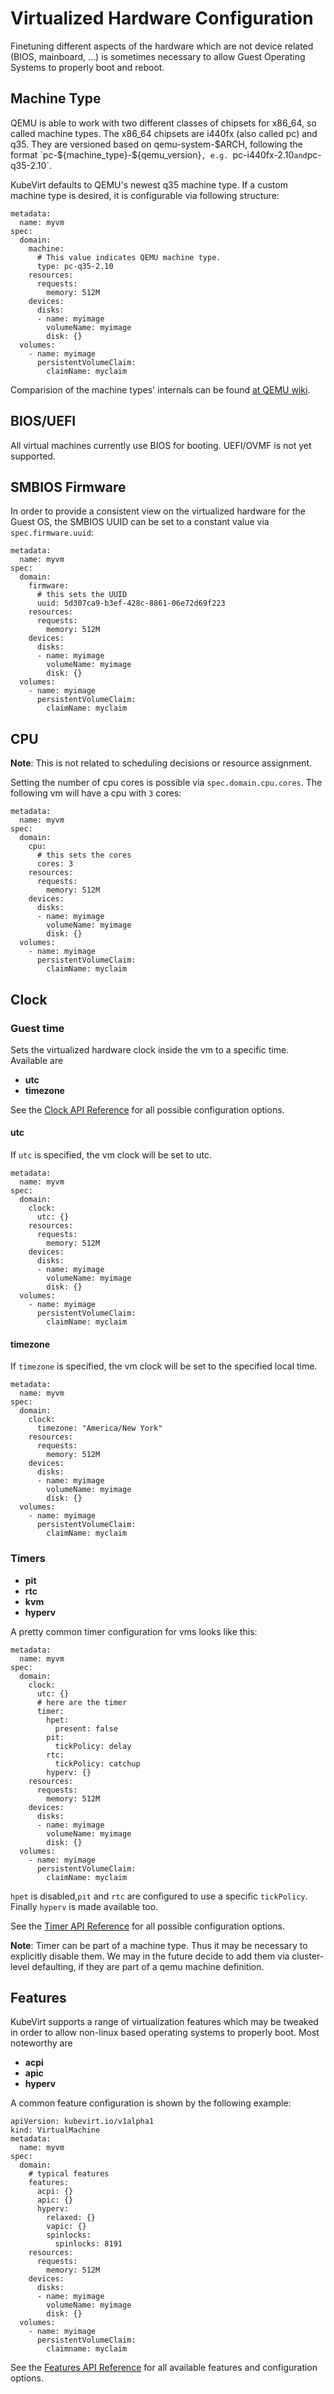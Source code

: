 # Virtualized Hardware Configuration

Finetuning different aspects of the hardware which are not device related
(BIOS, mainboard, ...) is sometimes necessary to allow Guest Operating Systems
to properly boot and reboot.

## Machine Type

QEMU is able to work with two different classes of chipsets for x86\_64, so
called machine types. The x86\_64 chipsets are i440fx (also called pc) and q35.
They are versioned based on qemu-system-$ARCH, following the format
`pc-${machine_type}-${qemu_version}`, e.g. `pc-i440fx-2.10` and `pc-q35-2.10`.

KubeVirt defaults to QEMU's newest q35 machine type. If a custom machine type is
desired, it is configurable via following structure:

```
metadata:
  name: myvm
spec:
  domain:
    machine:
      # This value indicates QEMU machine type.
      type: pc-q35-2.10
    resources:
      requests:
        memory: 512M
    devices:
      disks:
      - name: myimage
        volumeName: myimage
        disk: {}
  volumes:
    - name: myimage
      persistentVolumeClaim:
        claimName: myclaim
```

Comparision of the machine types' internals can be found
[at QEMU wiki](https://wiki.qemu.org/Features/Q35).

## BIOS/UEFI

All virtual machines currently use BIOS for booting. UEFI/OVMF is not yet
supported.

## SMBIOS Firmware

In order to provide a consistent view on the virtualized hardware for the Guest
OS, the SMBIOS UUID can be set to a constant value via `spec.firmware.uuid`:

```
metadata:
  name: myvm
spec:
  domain:
    firmware:
      # this sets the UUID
      uuid: 5d307ca9-b3ef-428c-8861-06e72d69f223
    resources:
      requests:
        memory: 512M
    devices:
      disks:
      - name: myimage
        volumeName: myimage
        disk: {}
  volumes:
    - name: myimage
      persistentVolumeClaim:
        claimName: myclaim
```

## CPU

**Note**: This is not related to scheduling decisions or resource assignment.

Setting the number of cpu cores is possible via `spec.domain.cpu.cores`.  The
following vm will have a cpu with `3` cores:

```
metadata:
  name: myvm
spec:
  domain:
    cpu:
      # this sets the cores
      cores: 3
    resources:
      requests:
        memory: 512M
    devices:
      disks:
      - name: myimage
        volumeName: myimage
        disk: {}
  volumes:
    - name: myimage
      persistentVolumeClaim:
        claimName: myclaim
```

## Clock

### Guest time

Sets the virtualized hardware clock inside the vm to a specific time. Available are

 * **utc**
 * **timezone**

See the [Clock API Reference](https://kubevirt-incubator.github.io/api-reference/master/definitions.html#_v1_clock)
for all possible configuration options.

#### utc

If `utc` is specified, the vm clock will be set to utc.

```
metadata:
  name: myvm
spec:
  domain:
    clock:
      utc: {}
    resources:
      requests:
        memory: 512M
    devices:
      disks:
      - name: myimage
        volumeName: myimage
        disk: {}
  volumes:
    - name: myimage
      persistentVolumeClaim:
        claimName: myclaim
```

#### timezone

If `timezone` is specified, the vm clock will be set to the specified local time.

```
metadata:
  name: myvm
spec:
  domain:
    clock:
      timezone: "America/New York"
    resources:
      requests:
        memory: 512M
    devices:
      disks:
      - name: myimage
        volumeName: myimage
        disk: {}
  volumes:
    - name: myimage
      persistentVolumeClaim:
        claimName: myclaim
```

### Timers

 * **pit**
 * **rtc**
 * **kvm**
 * **hyperv**

A pretty common timer configuration for vms looks like this:

```
metadata:
  name: myvm
spec:
  domain:
    clock:
      utc: {}
      # here are the timer
      timer:
        hpet:
          present: false
        pit:
          tickPolicy: delay
        rtc:
          tickPolicy: catchup
        hyperv: {}
    resources:
      requests:
        memory: 512M
    devices:
      disks:
      - name: myimage
        volumeName: myimage
        disk: {}
  volumes:
    - name: myimage
      persistentVolumeClaim:
        claimName: myclaim
```

`hpet` is disabled,`pit` and `rtc` are configured to use a specific
`tickPolicy`. Finally `hyperv` is made available too.

See the [Timer API Reference](https://kubevirt-incubator.github.io/api-reference/master/definitions.html#_v1_timer)
for all possible configuration options.

**Note**: Timer can be part of a machine type. Thus it may be necessary to
explicitly disable them. We may in the future decide to add them via
cluster-level defaulting, if they are part of a qemu machine definition.

## Features

KubeVirt supports a range of virtualization features which may be tweaked in
order to allow non-linux based operating systems to properly boot. Most
noteworthy are

 * **acpi** 
 * **apic**
 * **hyperv**

A common feature configuration is shown by the following example:

```
apiVersion: kubevirt.io/v1alpha1
kind: VirtualMachine
metadata:
  name: myvm
spec:
  domain:
    # typical features 
    features:
      acpi: {}
      apic: {}
      hyperv:
        relaxed: {}
        vapic: {}
        spinlocks:
          spinlocks: 8191
    resources:
      requests:
        memory: 512M
    devices:
      disks:
      - name: myimage
        volumeName: myimage
        disk: {}
  volumes:
    - name: myimage
      persistentVolumeClaim:
        claimname: myclaim
```

See the [Features API Reference](https://kubevirt-incubator.github.io/api-reference/master/definitions.html#_v1_features)
for all available features and configuration options.
